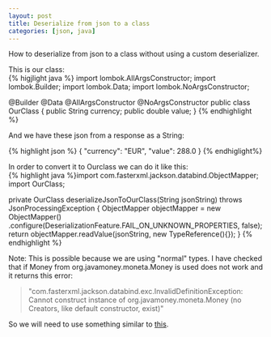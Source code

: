 ```yaml
---
layout: post
title: Deserialize from json to a class
categories: [json, java]
---
```


How to deserialize from json to a class without using a custom deserializer.

This is our class:  
{% higjlight java %}
import lombok.AllArgsConstructor;
import lombok.Builder;
import lombok.Data;
import lombok.NoArgsConstructor;

@Builder
@Data
@AllArgsConstructor
@NoArgsConstructor
public class OurClass {
    public String currency;
    public double value;
}
{% endhighlight %}  
  
And we have these json from a response as a String:
  
{% highlight json %}
{
    "currency": "EUR",
    "value": 288.0
}
{% endhiglight%}  
  
In order to convert it to Ourclass we can do it like this:  
{% highlight java %}import com.fasterxml.jackson.databind.ObjectMapper;
import OurClass;

  private OurClass deserializeJsonToOurClass(String jsonString) throws JsonProcessingException {
        ObjectMapper objectMapper = new ObjectMapper()
                .configure(DeserializationFeature.FAIL_ON_UNKNOWN_PROPERTIES, false);
        return objectMapper.readValue(jsonString, new TypeReference<OurClass>(){});
    } {% endhighlight %}   

Note: This is possible because we are using "normal" types. I have checked that if Money from org.javamoney.moneta.Money is used does not work and it returns this error:  
> "com.fasterxml.jackson.databind.exc.InvalidDefinitionException: Cannot construct instance of org.javamoney.moneta.Money (no Creators, like default constructor, exist)"   
  
So we will need to use something similar to [this](https://citytesting.github.io/custom-json-deserializer-java/).
